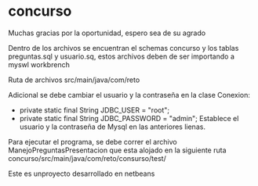 # concurso
Muchas gracias por la oportunidad, espero sea de su agrado

Dentro de los archivos se encuentran el schemas concurso y los tablas preguntas.sql y usuario.sq, estos archivos deben de ser importando a myswl workbrench 

Ruta de archivos src/main/java/com/reto

Adicional se debe cambiar el usuario y la contraseña en la clase Conexion:
*   private static final String JDBC_USER = "root";
*   private static final String JDBC_PASSWORD = "admin";
Establece el usuario y la contraseña de Mysql en las anteriores lienas.

Para ejecutar el programa, se debe correr el archivo ManejoPreguntasPresentacion que esta alojado en la siguiente ruta concurso/src/main/java/com/reto/consurso/test/

Este es unproyecto desarrollado en netbeans
